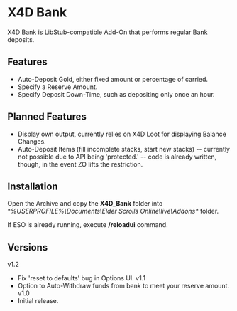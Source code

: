 # X4D **Bank**

X4D Bank is LibStub-compatible Add-On that performs regular Bank deposits.

## Features

* Auto-Deposit Gold, either fixed amount or percentage of carried.
* Specify a Reserve Amount.
* Specify Deposit Down-Time, such as depositing only once an hour.

## Planned Features

* Display own output, currently relies on X4D Loot for displaying Balance Changes.
* Auto-Deposit Items (fill incomplete stacks, start new stacks) -- currently not possible due to API being 'protected.' -- code is already written, though, in the event ZO lifts the restriction.

## Installation

Open the Archive and copy the **X4D_Bank** folder into **%USERPROFILE%\Documents\Elder Scrolls Online\live\Addons\** folder.

If ESO is already running, execute **/reloadui** command.

## Versions
v1.2
- Fix 'reset to defaults' bug in Options UI.
v1.1
- Option to Auto-Withdraw funds from bank to meet your reserve amount.
v1.0
- Initial release.

